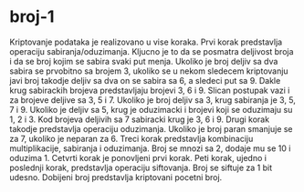 # broj-1
Kriptovanje podataka je realizovano u vise koraka.
Prvi korak predstavlja operaciju sabiranja/oduzimanja. Kljucno je to da se posmatra deljivost broja i da se broj kojim se sabira svaki put menja. Ukoliko je broj deljiv sa dva sabira se prvobitno sa brojem 3, ukoliko se u nekom sledecem kriptovanju javi broj takodje deljiv sa dva on se sabira sa 6, a sledeci put sa 9. Dakle krug sabirackih brojeva predstavljaju brojevi 3, 6 i 9. Slican postupak vazi i za brojeve deljive sa 3, 5 i 7. Ukoliko je broj deljiv sa 3, krug sabiranja je 3, 5, 7 i 9. Ukoliko je deljiv sa 5, krug je oduzimacki i brojevi koji se oduzimaju su  1, 2 i 3. Kod brojeva deljivih sa 7 sabiracki krug je 3, 6 i 9.
Drugi korak takodje predstavlja operaciju oduzimanja. Ukoliko je broj paran smanjuje se za 7, ukoliko je neparan za 6.
Treci korak predstavlja kombinaciju multiplikacije, sabiranja i oduzimanja. Broj se mnozi sa 2, dodaje mu se 10 i oduzima 1.
Cetvrti korak je ponovljeni prvi korak.
Peti korak, ujedno i poslednji korak, predstavlja operaciju siftovanja. Broj se siftuje za 1 bit udesno. 
Dobijeni broj predstavlja kriptovani pocetni broj.
